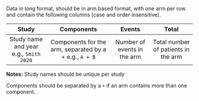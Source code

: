 Data in long format, should be in arm based format, with one arm per row and contain the following columns (case and order insensitive).

|                 Study                  |                       Components                       |           Events            |                Total                |
|:----------------:|:----------------:|:----------------:|:----------------:|
| Study name and year e.g., `Smith 2020` | Components for the arm, separated by a + e.g., `A + B` | Number of events in the arm | Total number of patients in the arm |

**Notes:** Study names should be unique per study

Components should be separated by a `+` if an arm contains more than one component.
